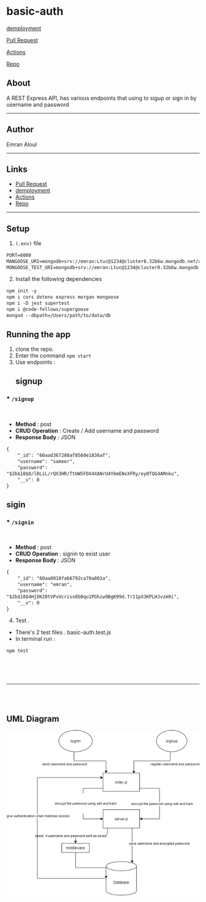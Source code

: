 # basic-auth

[demployment](https://emran-basic-auth.herokuapp.com/)

[Pull Request](https://github.com/emranaloul/basic-auth/pull/1)

[Actions](https://github.com/emranaloul/basic-auth/actions)

[Repo](https://github.com/emranaloul/basic-auth)


## About 
A REST Express API, has various endpoints that using to sigup or sign in by username and password
<hr>

## Author
Emran Aloul
<hr>

## Links

* [Pull Request](https://github.com/emranaloul/basic-auth/pull/1)
* [demployment](https://emran-basic-auth.herokuapp.com/)
* [Actions](https://github.com/emranaloul/basic-auth/actions)
* [Repo](https://github.com/emranaloul/basic-auth)
<hr>

## Setup
1. `(.env)` file 

```
PORT=6000
MANGOOSE_URI=mongodb+srv://emran:Ltuc@1234@cluster0.32b6w.mongodb.net/auth
MONGOOSE_TEST_URI=mongodb+srv://emran:Ltuc@1234@cluster0.32b6w.mongodb.net/test

```
2. Install the following dependencies

```
npm init -y 
npm i cors dotenv express morgan mongoose
npm i -D jest supertest
npm i @code-fellows/supergoose 
mongod --dbpath=/Users/path/to/data/db

```
## Running the app 
1. clone the repo.
2. Enter the command `npm start`
3. Use endpoints :
   ## signup

  ### *  `/signup`

<br>

- **Method** : post 
- **CRUD Operation** : Create / Add username and password
- **Response Body**   : JSON

```
{
    "_id": "60aad367288af8560e1836af",
    "username": "sameer",
    "password": "$2b$10$O/lBLiL/rQX3HR/TtUW5FOX4XANrU4YbmENxXFRy/ey0TQG4AMnku",
    "__v": 0
}

```
   ## sigin
  ### * `/signin`
<br>

- **Method** : post 
- **CRUD Operation** : signin to exist user
- **Response Body**  : JSON

```
{
    "_id": "60aa8018fab6792ca70a801a",
    "username": "emran",
    "password": "$2b$10$4HjDK20tVPvUcrisx8b0qu1PGhiw9BgK99d.TrI1pX3KPLHJvzm9i",
    "__v": 0
}

```

4. Test . 
* There's 2 test files . basic-auth.test.js
* In terminal run :

```
npm test

```
<br><br><br>
<hr>
<br><br>

## UML Diagram
![basic-auth](basic-auth.png)


